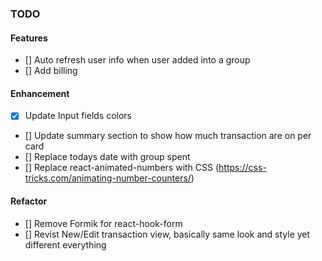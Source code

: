 ### TODO

#### Features

- [] Auto refresh user info when user added into a group
- [] Add billing

#### Enhancement

- [x] Update Input fields colors
- [] Update summary section to show how much transaction are on per card
- [] Replace todays date with group spent
- [] Replace react-animated-numbers with CSS (https://css-tricks.com/animating-number-counters/)

#### Refactor

- [] Remove Formik for react-hook-form
- [] Revist New/Edit transaction view, basically same look and style yet different everything